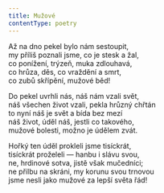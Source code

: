 ```yaml
---
title: Mužové
contentType: poetry
---
```


Až na dno pekel bylo nám sestoupit,  
my příliš poznali jsme, co je stesk a žal,  
co ponížení, trýzeň, muka zdlouhavá,  
co hrůza, děs, co vraždění a smrt,  
co zubů skřípění, mužové běd!

Do pekel uvrhli nás, náš nám vzali svět,  
náš všechen život vzali, pekla hrůzný chřtán  
to nyní náš je svět a bída bez mezí  
náš život, úděl náš, jestli co takového,  
mužové bolesti, možno je údělem zvát.

Hořký ten úděl prokleli jsme tisíckrát,  
tisíckrát proželeli — hanbu i slávu svou,  
ne, hrdinové sotva, jistě však mučedníci;  
ne přilbu na skráni, my korunu svou trnovou  
jsme nesli jako mužové za lepší světa řád!
